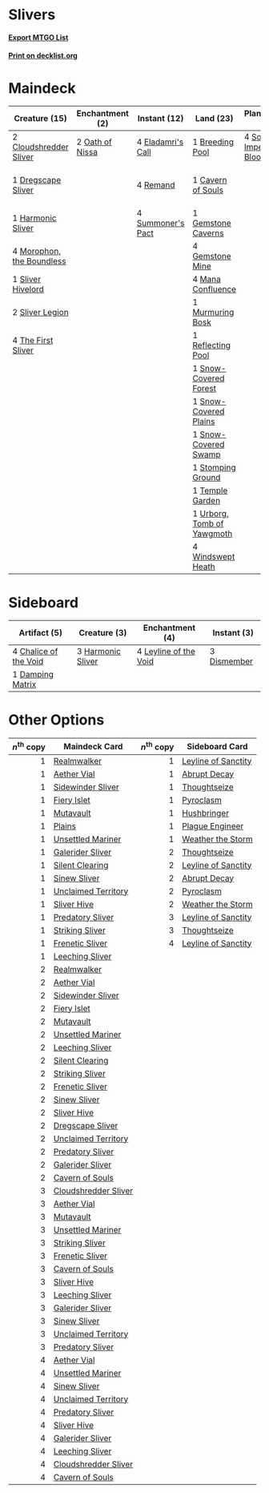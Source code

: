 # Slivers

#### [Export MTGO List](../collection/Slivers/Slivers.txt)
#### [Print on decklist.org](http://decklist.org/?deckmain=1%09Breeding%20Pool%0A1%09Cavern%20of%20Souls%0A2%09Cloudshredder%20Sliver%0A1%09Dregscape%20Sliver%0A4%09Eladamri's%20Call%0A1%09Gemstone%20Caverns%0A4%09Gemstone%20Mine%0A1%09Harmonic%20Sliver%0A4%09Mana%20Confluence%0A4%09Morophon,%20the%20Boundless%0A1%09Murmuring%20Bosk%0A2%09Oath%20of%20Nissa%0A1%09Reflecting%20Pool%0A4%09Remand%0A2%09Search%20for%20Glory%0A2%09Shimmer%20of%20Possibility%0A1%09Sliver%20Hivelord%0A2%09Sliver%20Legion%0A1%09Snow-Covered%20Forest%0A1%09Snow-Covered%20Plains%0A1%09Snow-Covered%20Swamp%0A4%09Sorin,%20Imperious%20Bloodlord%0A1%09Stomping%20Ground%0A4%09Summoner's%20Pact%0A1%09Temple%20Garden%0A4%09The%20First%20Sliver%0A1%09Urborg,%20Tomb%20of%20Yawgmoth%0A4%09Windswept%20Heath&deckside=4%09Chalice%20of%20the%20Void%0A1%09Damping%20Matrix%0A3%09Dismember%0A3%09Harmonic%20Sliver%0A4%09Leyline%20of%20the%20Void)
# Maindeck

|                                           Creature (15)                                            |                                     Enchantment (2)                                      |                                        Instant (12)                                        |                                              Land (23)                                              |                                           Planeswalker (4)                                            |                                            Sorcery (4)                                            |
|----------------------------------------------------------------------------------------------------|------------------------------------------------------------------------------------------|--------------------------------------------------------------------------------------------|-----------------------------------------------------------------------------------------------------|-------------------------------------------------------------------------------------------------------|---------------------------------------------------------------------------------------------------|
|2 [Cloudshredder Sliver](http://gatherer.wizards.com/Pages/Card/Details.aspx?multiverseid=464144)   |2 [Oath of Nissa](http://gatherer.wizards.com/Pages/Card/Details.aspx?multiverseid=407650)|4 [Eladamri's Call](http://gatherer.wizards.com/Pages/Card/Details.aspx?multiverseid=442192)|1 [Breeding Pool](http://gatherer.wizards.com/Pages/Card/Details.aspx?multiverseid=97088)            |4 [Sorin, Imperious Bloodlord](http://gatherer.wizards.com/Pages/Card/Details.aspx?multiverseid=466869)|2 [Search for Glory](http://gatherer.wizards.com/Pages/Card/Details.aspx?multiverseid=503633)      |
|1 [Dregscape Sliver](http://gatherer.wizards.com/Pages/Card/Details.aspx?multiverseid=464037)       |                                                                                          |4 [Remand](http://gatherer.wizards.com/Pages/Card/Details.aspx?multiverseid=380255)         |1 [Cavern of Souls](http://gatherer.wizards.com/Pages/Card/Details.aspx?multiverseid=278058)         |                                                                                                       |2 [Shimmer of Possibility](http://gatherer.wizards.com/Pages/Card/Details.aspx?multiverseid=457195)|
|1 [Harmonic Sliver](http://gatherer.wizards.com/Pages/Card/Details.aspx?multiverseid=109706)        |                                                                                          |4 [Summoner's Pact](http://gatherer.wizards.com/Pages/Card/Details.aspx?multiverseid=442178)|1 [Gemstone Caverns](http://gatherer.wizards.com/Pages/Card/Details.aspx?multiverseid=122094)        |                                                                                                       |                                                                                                   |
|4 [Morophon, the Boundless](http://gatherer.wizards.com/Pages/Card/Details.aspx?multiverseid=463950)|                                                                                          |                                                                                            |4 [Gemstone Mine](http://gatherer.wizards.com/Pages/Card/Details.aspx?multiverseid=109761)           |                                                                                                       |                                                                                                   |
|1 [Sliver Hivelord](http://gatherer.wizards.com/Pages/Card/Details.aspx?multiverseid=383385)        |                                                                                          |                                                                                            |4 [Mana Confluence](http://gatherer.wizards.com/Pages/Card/Details.aspx?multiverseid=409573)         |                                                                                                       |                                                                                                   |
|2 [Sliver Legion](http://gatherer.wizards.com/Pages/Card/Details.aspx?multiverseid=136146)          |                                                                                          |                                                                                            |1 [Murmuring Bosk](http://gatherer.wizards.com/Pages/Card/Details.aspx?multiverseid=420925)          |                                                                                                       |                                                                                                   |
|4 [The First Sliver](http://gatherer.wizards.com/Pages/Card/Details.aspx?multiverseid=464149)       |                                                                                          |                                                                                            |1 [Reflecting Pool](http://gatherer.wizards.com/Pages/Card/Details.aspx?multiverseid=382342)         |                                                                                                       |                                                                                                   |
|                                                                                                    |                                                                                          |                                                                                            |1 [Snow-Covered Forest](http://gatherer.wizards.com/Pages/Card/Details.aspx?multiverseid=121192)     |                                                                                                       |                                                                                                   |
|                                                                                                    |                                                                                          |                                                                                            |1 [Snow-Covered Plains](http://gatherer.wizards.com/Pages/Card/Details.aspx?multiverseid=121267)     |                                                                                                       |                                                                                                   |
|                                                                                                    |                                                                                          |                                                                                            |1 [Snow-Covered Swamp](http://gatherer.wizards.com/Pages/Card/Details.aspx?multiverseid=121256)      |                                                                                                       |                                                                                                   |
|                                                                                                    |                                                                                          |                                                                                            |1 [Stomping Ground](http://gatherer.wizards.com/Pages/Card/Details.aspx?multiverseid=405110)         |                                                                                                       |                                                                                                   |
|                                                                                                    |                                                                                          |                                                                                            |1 [Temple Garden](http://gatherer.wizards.com/Pages/Card/Details.aspx?multiverseid=405112)           |                                                                                                       |                                                                                                   |
|                                                                                                    |                                                                                          |                                                                                            |1 [Urborg, Tomb of Yawgmoth](http://gatherer.wizards.com/Pages/Card/Details.aspx?multiverseid=383425)|                                                                                                       |                                                                                                   |
|                                                                                                    |                                                                                          |                                                                                            |4 [Windswept Heath](http://gatherer.wizards.com/Pages/Card/Details.aspx?multiverseid=405115)         |                                                                                                       |                                                                                                   |


# Sideboard

|                                          Artifact (5)                                          |                                        Creature (3)                                        |                                        Enchantment (4)                                         |                                     Instant (3)                                      |
|------------------------------------------------------------------------------------------------|--------------------------------------------------------------------------------------------|------------------------------------------------------------------------------------------------|--------------------------------------------------------------------------------------|
|4 [Chalice of the Void](http://gatherer.wizards.com/Pages/Card/Details.aspx?multiverseid=442211)|3 [Harmonic Sliver](http://gatherer.wizards.com/Pages/Card/Details.aspx?multiverseid=109706)|4 [Leyline of the Void](http://gatherer.wizards.com/Pages/Card/Details.aspx?multiverseid=107682)|3 [Dismember](http://gatherer.wizards.com/Pages/Card/Details.aspx?multiverseid=382182)|
|1 [Damping Matrix](http://gatherer.wizards.com/Pages/Card/Details.aspx?multiverseid=426043)     |                                                                                            |                                                                                                |                                                                                      |


# Other Options

|*n*<sup>th</sup> copy|                                         Maindeck Card                                         |*n*<sup>th</sup> copy|                                        Sideboard Card                                        |
|--------------------:|-----------------------------------------------------------------------------------------------|--------------------:|----------------------------------------------------------------------------------------------|
|                    1|[Realmwalker](http://gatherer.wizards.com/Pages/Card/Details.aspx?multiverseid=503804)         |                    1|[Leyline of Sanctity](http://gatherer.wizards.com/Pages/Card/Details.aspx?multiverseid=204993)|
|                    1|[Aether Vial](http://gatherer.wizards.com/Pages/Card/Details.aspx?multiverseid=48146)          |                    1|[Abrupt Decay](http://gatherer.wizards.com/Pages/Card/Details.aspx?multiverseid=456061)       |
|                    1|[Sidewinder Sliver](http://gatherer.wizards.com/Pages/Card/Details.aspx?multiverseid=118908)   |                    1|[Thoughtseize](http://gatherer.wizards.com/Pages/Card/Details.aspx?multiverseid=438676)       |
|                    1|[Fiery Islet](http://gatherer.wizards.com/Pages/Card/Details.aspx?multiverseid=464187)         |                    1|[Pyroclasm](http://gatherer.wizards.com/Pages/Card/Details.aspx?multiverseid=129801)          |
|                    1|[Mutavault](http://gatherer.wizards.com/Pages/Card/Details.aspx?multiverseid=370733)           |                    1|[Hushbringer](http://gatherer.wizards.com/Pages/Card/Details.aspx?multiverseid=472980)        |
|                    1|[Plains](http://gatherer.wizards.com/Pages/Card/Details.aspx?multiverseid=439856)              |                    1|[Plague Engineer](http://gatherer.wizards.com/Pages/Card/Details.aspx?multiverseid=464049)    |
|                    1|[Unsettled Mariner](http://gatherer.wizards.com/Pages/Card/Details.aspx?multiverseid=464165)   |                    1|[Weather the Storm](http://gatherer.wizards.com/Pages/Card/Details.aspx?multiverseid=464140)  |
|                    1|[Galerider Sliver](http://gatherer.wizards.com/Pages/Card/Details.aspx?multiverseid=370590)    |                    2|[Thoughtseize](http://gatherer.wizards.com/Pages/Card/Details.aspx?multiverseid=438676)       |
|                    1|[Silent Clearing](http://gatherer.wizards.com/Pages/Card/Details.aspx?multiverseid=464195)     |                    2|[Leyline of Sanctity](http://gatherer.wizards.com/Pages/Card/Details.aspx?multiverseid=204993)|
|                    1|[Sinew Sliver](http://gatherer.wizards.com/Pages/Card/Details.aspx?multiverseid=125879)        |                    2|[Abrupt Decay](http://gatherer.wizards.com/Pages/Card/Details.aspx?multiverseid=456061)       |
|                    1|[Unclaimed Territory](http://gatherer.wizards.com/Pages/Card/Details.aspx?multiverseid=435419) |                    2|[Pyroclasm](http://gatherer.wizards.com/Pages/Card/Details.aspx?multiverseid=129801)          |
|                    1|[Sliver Hive](http://gatherer.wizards.com/Pages/Card/Details.aspx?multiverseid=383384)         |                    2|[Weather the Storm](http://gatherer.wizards.com/Pages/Card/Details.aspx?multiverseid=464140)  |
|                    1|[Predatory Sliver](http://gatherer.wizards.com/Pages/Card/Details.aspx?multiverseid=370745)    |                    3|[Leyline of Sanctity](http://gatherer.wizards.com/Pages/Card/Details.aspx?multiverseid=204993)|
|                    1|[Striking Sliver](http://gatherer.wizards.com/Pages/Card/Details.aspx?multiverseid=370589)     |                    3|[Thoughtseize](http://gatherer.wizards.com/Pages/Card/Details.aspx?multiverseid=438676)       |
|                    1|[Frenetic Sliver](http://gatherer.wizards.com/Pages/Card/Details.aspx?multiverseid=126011)     |                    4|[Leyline of Sanctity](http://gatherer.wizards.com/Pages/Card/Details.aspx?multiverseid=204993)|
|                    1|[Leeching Sliver](http://gatherer.wizards.com/Pages/Card/Details.aspx?multiverseid=383297)     |                     |                                                                                              |
|                    2|[Realmwalker](http://gatherer.wizards.com/Pages/Card/Details.aspx?multiverseid=503804)         |                     |                                                                                              |
|                    2|[Aether Vial](http://gatherer.wizards.com/Pages/Card/Details.aspx?multiverseid=48146)          |                     |                                                                                              |
|                    2|[Sidewinder Sliver](http://gatherer.wizards.com/Pages/Card/Details.aspx?multiverseid=118908)   |                     |                                                                                              |
|                    2|[Fiery Islet](http://gatherer.wizards.com/Pages/Card/Details.aspx?multiverseid=464187)         |                     |                                                                                              |
|                    2|[Mutavault](http://gatherer.wizards.com/Pages/Card/Details.aspx?multiverseid=370733)           |                     |                                                                                              |
|                    2|[Unsettled Mariner](http://gatherer.wizards.com/Pages/Card/Details.aspx?multiverseid=464165)   |                     |                                                                                              |
|                    2|[Leeching Sliver](http://gatherer.wizards.com/Pages/Card/Details.aspx?multiverseid=383297)     |                     |                                                                                              |
|                    2|[Silent Clearing](http://gatherer.wizards.com/Pages/Card/Details.aspx?multiverseid=464195)     |                     |                                                                                              |
|                    2|[Striking Sliver](http://gatherer.wizards.com/Pages/Card/Details.aspx?multiverseid=370589)     |                     |                                                                                              |
|                    2|[Frenetic Sliver](http://gatherer.wizards.com/Pages/Card/Details.aspx?multiverseid=126011)     |                     |                                                                                              |
|                    2|[Sinew Sliver](http://gatherer.wizards.com/Pages/Card/Details.aspx?multiverseid=125879)        |                     |                                                                                              |
|                    2|[Sliver Hive](http://gatherer.wizards.com/Pages/Card/Details.aspx?multiverseid=383384)         |                     |                                                                                              |
|                    2|[Dregscape Sliver](http://gatherer.wizards.com/Pages/Card/Details.aspx?multiverseid=464037)    |                     |                                                                                              |
|                    2|[Unclaimed Territory](http://gatherer.wizards.com/Pages/Card/Details.aspx?multiverseid=435419) |                     |                                                                                              |
|                    2|[Predatory Sliver](http://gatherer.wizards.com/Pages/Card/Details.aspx?multiverseid=370745)    |                     |                                                                                              |
|                    2|[Galerider Sliver](http://gatherer.wizards.com/Pages/Card/Details.aspx?multiverseid=370590)    |                     |                                                                                              |
|                    2|[Cavern of Souls](http://gatherer.wizards.com/Pages/Card/Details.aspx?multiverseid=278058)     |                     |                                                                                              |
|                    3|[Cloudshredder Sliver](http://gatherer.wizards.com/Pages/Card/Details.aspx?multiverseid=464144)|                     |                                                                                              |
|                    3|[Aether Vial](http://gatherer.wizards.com/Pages/Card/Details.aspx?multiverseid=48146)          |                     |                                                                                              |
|                    3|[Mutavault](http://gatherer.wizards.com/Pages/Card/Details.aspx?multiverseid=370733)           |                     |                                                                                              |
|                    3|[Unsettled Mariner](http://gatherer.wizards.com/Pages/Card/Details.aspx?multiverseid=464165)   |                     |                                                                                              |
|                    3|[Striking Sliver](http://gatherer.wizards.com/Pages/Card/Details.aspx?multiverseid=370589)     |                     |                                                                                              |
|                    3|[Frenetic Sliver](http://gatherer.wizards.com/Pages/Card/Details.aspx?multiverseid=126011)     |                     |                                                                                              |
|                    3|[Cavern of Souls](http://gatherer.wizards.com/Pages/Card/Details.aspx?multiverseid=278058)     |                     |                                                                                              |
|                    3|[Sliver Hive](http://gatherer.wizards.com/Pages/Card/Details.aspx?multiverseid=383384)         |                     |                                                                                              |
|                    3|[Leeching Sliver](http://gatherer.wizards.com/Pages/Card/Details.aspx?multiverseid=383297)     |                     |                                                                                              |
|                    3|[Galerider Sliver](http://gatherer.wizards.com/Pages/Card/Details.aspx?multiverseid=370590)    |                     |                                                                                              |
|                    3|[Sinew Sliver](http://gatherer.wizards.com/Pages/Card/Details.aspx?multiverseid=125879)        |                     |                                                                                              |
|                    3|[Unclaimed Territory](http://gatherer.wizards.com/Pages/Card/Details.aspx?multiverseid=435419) |                     |                                                                                              |
|                    3|[Predatory Sliver](http://gatherer.wizards.com/Pages/Card/Details.aspx?multiverseid=370745)    |                     |                                                                                              |
|                    4|[Aether Vial](http://gatherer.wizards.com/Pages/Card/Details.aspx?multiverseid=48146)          |                     |                                                                                              |
|                    4|[Unsettled Mariner](http://gatherer.wizards.com/Pages/Card/Details.aspx?multiverseid=464165)   |                     |                                                                                              |
|                    4|[Sinew Sliver](http://gatherer.wizards.com/Pages/Card/Details.aspx?multiverseid=125879)        |                     |                                                                                              |
|                    4|[Unclaimed Territory](http://gatherer.wizards.com/Pages/Card/Details.aspx?multiverseid=435419) |                     |                                                                                              |
|                    4|[Predatory Sliver](http://gatherer.wizards.com/Pages/Card/Details.aspx?multiverseid=370745)    |                     |                                                                                              |
|                    4|[Sliver Hive](http://gatherer.wizards.com/Pages/Card/Details.aspx?multiverseid=383384)         |                     |                                                                                              |
|                    4|[Galerider Sliver](http://gatherer.wizards.com/Pages/Card/Details.aspx?multiverseid=370590)    |                     |                                                                                              |
|                    4|[Leeching Sliver](http://gatherer.wizards.com/Pages/Card/Details.aspx?multiverseid=383297)     |                     |                                                                                              |
|                    4|[Cloudshredder Sliver](http://gatherer.wizards.com/Pages/Card/Details.aspx?multiverseid=464144)|                     |                                                                                              |
|                    4|[Cavern of Souls](http://gatherer.wizards.com/Pages/Card/Details.aspx?multiverseid=278058)     |                     |                                                                                              |

